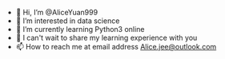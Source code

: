 - 👋 Hi, I’m @AliceYuan999
- 👀 I’m interested in data science 
- 🌱 I’m currently learning Python3 online
- 💞️ I can't wait to share my learning experience with you 
- 📫 How to reach me at email address Alice.jee@outlook.com

<!---
AliceYuan999/AliceYuan999 is a ✨ special ✨ repository because its `README.md` (this file) appears on your GitHub profile.
You can click the Preview link to take a look at your changes.
--->

